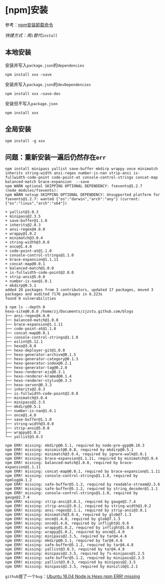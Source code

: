 
# [npm]安装

参考：[npm安装卸载命令](https://blog.csdn.net/mezheng/article/details/79650816)

*快捷方式：用`i`替代`install`*

## 本地安装

安装并写入`package.json`的`dependencies`

    npm install xxx –save

安装并写入`package.json`的`devDependencies`

    npm install xxx –save-dev

安装但不写入`package.json`

    npm install xxx

## 全局安装

    npm install -g xxx

## 问题：重新安装一遍后仍然存在`err`

    npm install minipass yallist save-buffer mkdirp wrappy once minimatch inherits string-width ansi-regex number-is-nan strip-ansi is-fullwidth-code-point code-point-at console-control-strings concat-map balanced-match brace-expansion  --save
    npm WARN optional SKIPPING OPTIONAL DEPENDENCY: fsevents@1.2.7 (node_modules/fsevents):
    npm WARN notsup SKIPPING OPTIONAL DEPENDENCY: Unsupported platform for fsevents@1.2.7: wanted {"os":"darwin","arch":"any"} (current: {"os":"linux","arch":"x64"})

    + yallist@3.0.3
    + minipass@2.3.5
    + save-buffer@1.1.0
    + inherits@2.0.3
    + ansi-regex@4.0.0
    + wrappy@1.0.2
    + minimatch@3.0.4
    + string-width@3.0.0
    + once@1.4.0
    + code-point-at@1.1.0
    + console-control-strings@1.1.0
    + brace-expansion@1.1.11
    + concat-map@0.0.1
    + balanced-match@1.0.0
    + is-fullwidth-code-point@2.0.0
    + strip-ansi@5.0.0
    + number-is-nan@1.0.1
    + mkdirp@0.5.1
    added 20 packages from 3 contributors, updated 17 packages, moved 3 packages and audited 7176 packages in 6.223s
    found 0 vulnerabilities

    $ npm ls --depth 0
    hexo-site@0.0.0 /home/zj/Documents/zjzstu.github.com/blogs
    ├── ansi-regex@4.0.0
    ├── balanced-match@1.0.0
    ├── brace-expansion@1.1.11
    ├── code-point-at@1.1.0
    ├── concat-map@0.0.1
    ├── console-control-strings@1.1.0
    ├── eslint@5.12.1
    ├── hexo@3.8.0
    ├── hexo-deployer-git@1.0.0
    ├── hexo-generator-archive@0.1.5
    ├── hexo-generator-category@0.1.3
    ├── hexo-generator-index@0.2.1
    ├── hexo-generator-tag@0.2.0
    ├── hexo-renderer-ejs@0.3.1
    ├── hexo-renderer-kramed@0.1.4
    ├── hexo-renderer-stylus@0.3.3
    ├── hexo-server@0.3.3
    ├── inherits@2.0.3
    ├── is-fullwidth-code-point@2.0.0
    ├── minimatch@3.0.4
    ├── minipass@2.3.5
    ├── mkdirp@0.5.1
    ├── number-is-nan@1.0.1
    ├── once@1.4.0
    ├── save-buffer@1.1.0
    ├── string-width@3.0.0
    ├── strip-ansi@5.0.0
    ├── wrappy@1.0.2
    └── yallist@3.0.3

    npm ERR! missing: mkdirp@0.5.1, required by node-pre-gyp@0.10.3
    npm ERR! missing: minimist@0.0.8, required by mkdirp@0.5.1
    npm ERR! missing: minimatch@3.0.4, required by ignore-walk@3.0.1
    npm ERR! missing: brace-expansion@1.1.11, required by minimatch@3.0.4
    npm ERR! missing: balanced-match@1.0.0, required by brace-expansion@1.1.11
    npm ERR! missing: concat-map@0.0.1, required by brace-expansion@1.1.11
    npm ERR! missing: console-control-strings@1.1.0, required by npmlog@4.1.2
    npm ERR! missing: safe-buffer@5.1.2, required by readable-stream@2.3.6
    npm ERR! missing: safe-buffer@5.1.2, required by string_decoder@1.1.1
    npm ERR! missing: console-control-strings@1.1.0, required by gauge@2.7.4
    npm ERR! missing: strip-ansi@3.0.1, required by gauge@2.7.4
    npm ERR! missing: strip-ansi@3.0.1, required by string-width@1.0.2
    npm ERR! missing: ansi-regex@2.1.1, required by strip-ansi@3.0.1
    npm ERR! missing: minimatch@3.0.4, required by glob@7.1.3
    npm ERR! missing: once@1.4.0, required by glob@7.1.3
    npm ERR! missing: once@1.4.0, required by inflight@1.0.6
    npm ERR! missing: wrappy@1.0.2, required by inflight@1.0.6
    npm ERR! missing: wrappy@1.0.2, required by once@1.4.0
    npm ERR! missing: minipass@2.3.5, required by tar@4.4.8
    npm ERR! missing: mkdirp@0.5.1, required by tar@4.4.8
    npm ERR! missing: safe-buffer@5.1.2, required by tar@4.4.8
    npm ERR! missing: yallist@3.0.3, required by tar@4.4.8
    npm ERR! missing: minipass@2.3.5, required by fs-minipass@1.2.5
    npm ERR! missing: safe-buffer@5.1.2, required by minipass@2.3.5
    npm ERR! missing: yallist@3.0.3, required by minipass@2.3.5
    npm ERR! missing: minipass@2.3.5, required by minizlib@1.2.1

`github`提了一个`bug`：[Ubuntu 16.04 Node.js Hexo npm ERR! missing](https://github.com/nodejs/node/issues/25631)